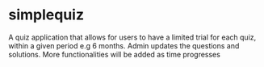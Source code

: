 # simplequiz
A quiz application that allows for users to have a limited trial for each quiz, within a given period e.g 6 months. Admin updates the questions and solutions.
More functionalities will be added as time progresses
